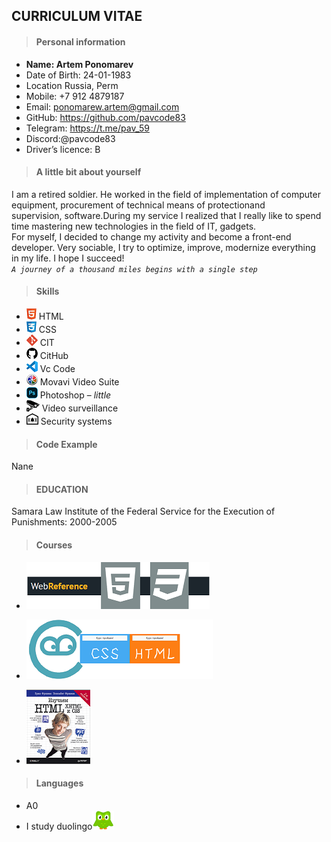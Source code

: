 ## CURRICULUM VITAE 

>#### Personal information
* __Name:	Artem Ponomarev__
* Date of Birth:	24-01-1983
* Location	Russia, Perm
* Mobile:	+7 912 4879187
* Email: ponomarew.artem@gmail.com
* GitHub: https://github.com/pavcode83 
* Telegram: https://t.me/pav_59
* Discord:@pavcode83
* Driver’s licence:	B  
  
  
>#### A little bit about yourself  

I am a retired soldier. He worked in the field of implementation of computer equipment, procurement of technical means of protectionand  
supervision, software.During my service I realized that I really like to spend time mastering new technologies in the field of IT, gadgets.  
For myself, I decided to change my activity and become a front-end developer. Very sociable, I try to optimize, improve, modernize everything  
in my life.  I hope I succeed!  
*`A journey of a thousand miles begins with a single step`*  

>#### Skills
* ![](image\HTML.png) HTML
* ![](image\CSS.png) CSS
* ![](image\git.png) CIT
* ![](image\github.png) CitHub
* ![](image\vs-code.png) Vc Code
* ![](image\movavi.png) Movavi Video Suite 
* ![](image\Photoshop.png) Photoshop – _little_
* ![](image\Videosurveillance.png) Video surveillance
* ![](image\Securitysystems.png) Security systems

>#### Code Example
Nane
>#### EDUCATION
Samara Law Institute of the Federal Service for the Execution of Punishments:  2000-2005
>#### Courses
* [![webref](image\webref.png)](https://webref.ru/course)  

* [![ru.code-basics](image\Rucode.png)](https://ru.code-basics.com/)

* [![Head First HTML and CSS, 2nd edition](image\Head.png)](https://wickedlysmart.com/hfhtmlcss/)

>#### Languages 
* A0
* I study duolingo[![duolingo](image\duo.png)](https://www.duolingo.com/)